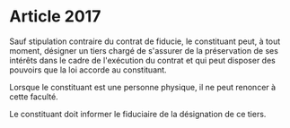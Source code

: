 # Article 2017

<p>Sauf stipulation contraire du contrat de fiducie, le constituant peut, à tout moment, désigner un tiers chargé de s'assurer de la préservation de ses intérêts dans le cadre de l'exécution du contrat et qui peut disposer des pouvoirs que la loi accorde au constituant.</p><p>Lorsque le constituant est une personne physique, il ne peut renoncer à cette faculté.</p><p>Le constituant doit informer le fiduciaire de la désignation de ce tiers.</p>